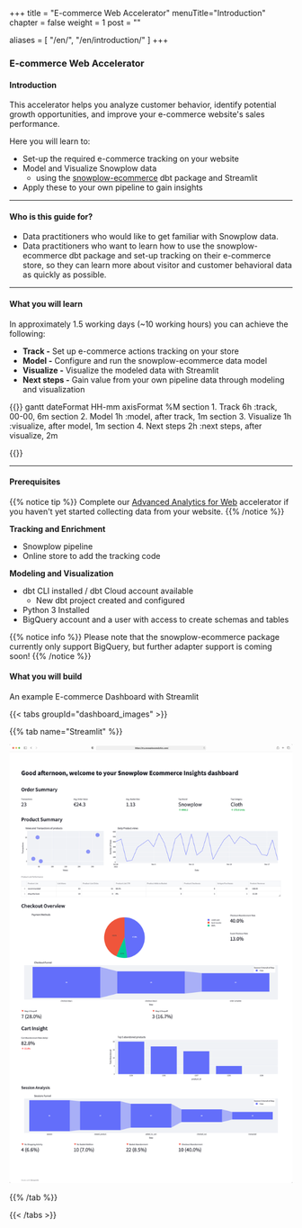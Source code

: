 +++
title = "E-commerce Web Accelerator"
menuTitle="Introduction"
chapter = false
weight = 1
post = ""

aliases = [
    "/en/",
    "/en/introduction/"
]
+++

### E-commerce Web Accelerator
#### Introduction

This accelerator helps you analyze customer behavior, identify potential growth opportunities, and improve your e-commerce website's sales performance.


Here you will learn to:

- Set-up the required e-commerce tracking on your website
- Model and Visualize Snowplow data
  - using the [snowplow-ecommerce](https://hub.getdbt.com/snowplow/snowplow_ecommerce/latest/) dbt package and Streamlit
- Apply these to your own pipeline to gain insights

---

#### Who is this guide for?

- Data practitioners who would like to get familiar with Snowplow data.
- Data practitioners who want to learn how to use the snowplow-ecommerce dbt package and set-up tracking on their e-commerce store, so they can learn more about visitor and customer behavioral data as quickly as possible.

---

#### What you will learn

In approximately 1.5 working days (~10 working hours) you can achieve the following:

- **Track -** Set up e-commerce actions tracking on your store
- **Model -** Configure and run the snowplow-ecommerce data model
- **Visualize -** Visualize the modeled data with Streamlit
- **Next steps -** Gain value from your own pipeline data through modeling and visualization

{{<mermaid>}}
gantt
dateFormat HH-mm
axisFormat %M
section 1. Track
6h :track, 00-00, 6m
section 2. Model
1h :model, after track, 1m
section 3. Visualize
1h :visualize, after model, 1m
section 4. Next steps
2h :next steps, after visualize, 2m

{{</mermaid >}}

---

#### Prerequisites

{{% notice tip %}}
Complete our [Advanced Analytics for Web](https://docs.snowplow.io/accelerators/web/) accelerator if you haven't yet started collecting data from your website.
{{% /notice %}}

**Tracking and Enrichment**

- Snowplow pipeline
- Online store to add the tracking code

**Modeling and Visualization**

- dbt CLI installed / dbt Cloud account available
  - New dbt project created and configured
- Python 3 Installed
- BigQuery account and a user with access to create schemas and tables

{{% notice info %}}
Please note that the snowplow-ecommerce package currently only support BigQuery, but further adapter support is coming soon!
{{% /notice %}}

#### What you will build

An example E-commerce Dashboard with Streamlit

{{< tabs groupId="dashboard_images" >}}

{{% tab name="Streamlit" %}}

!['Streamlit Dashboard Example'](images/streamlit_dashboard.png?height=40pc)

{{% /tab %}}

{{< /tabs >}}
